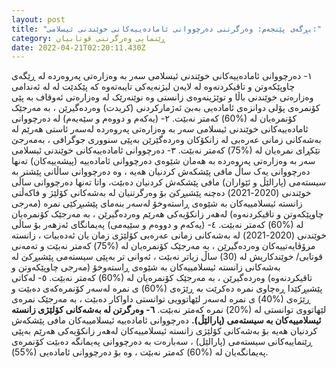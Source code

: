 ```yaml
---
layout: post
title: "بڕگەی پێنجەم: وەرگرتنی دەرچووانی ئامادەییەکانی خوێندنی ئیسلامی:"
category: ڕێنمایی وەرگرتنی قوتابیان
date: 2022-04-21T02:20:11.430Z
---
```


١- دەرچووانی ئامادەییەکانی خوێندنی ئیسلامی سەر بە وەزارەتی پەروەردە لە ڕێگەی چاوپێکەوتن و تاقیکردنەوە لە لایەن لیژنەیەکی تایبەتەوە کە پێکدێت لە لە ئەندامی وەزارەتی خوێندنی باڵا و توێژینەوەی زانستی وە نوێنەرێک لە وەزارەتی ئەوقاف بە پێی کۆنمرەی پۆلی دوانزەی ئامادەیی بەبێ ئەژمارکردنی (کریدت) وەردەگیرێن ، بە مەرجێک کۆنمرەیان لە (%60) کەمتر نەبێت.
٢- (یەکەم و دووەم و سێەیەم) لە دەرچووانی ئامادەییەکانی خوێندنی ئیسلامی سەر بە وەزارەتی پەروەردە لەسەر ئاستی هەرێم لە بەشەکانی زمانی عەرەبی لە زانکۆکان وەردەگێرێن بەپێی سنووری جوگرافی ، بەمەرجێ تێکڕای نمرەیان لە (%75) کەمتر نەبێت.
٣- دەرچووانی ئامادەییەکانی خوێندنی ئیسلامی سەر بە وەزارەتی پەروەردە بە هەمان شێوەی دەرچووانی ئامادەییە (پیشەییەکان) تەنها دەرچووانی یەک ساڵ مافی پێشکەش کردنیان هەیە ، وە دەرچووانی ساڵانی پێشتر بە سیستەمی (پارالێڵ و ئێواران) مافی پێشکەش کردنیان دەبێت، واتا تەنها دەرچووانی ساڵی خوێندنی (2020-2021) دەچنە پێشبڕکێ بۆ وەرگرتنیان لە بەشەکانی کۆلێژ و فاکەڵتی زانستە ئیسلامییەکان بە شێوەی ڕاستەوخۆ لەسەر بنەمای پێشبڕکێی نمرە (مەرجی چاوپێکەوتن و تاقیکردنەوە) لەهەر زانکۆیەکی هەرێم وەردەگیرێن ، بە مەرجێک کۆنمرەیان لە (%60) کەمتر نەبێت.
٤- (یەکەم و دووەم و سێیەمی) پەیمانگای ئەزهەر بۆ ساڵی خوێندنی (2020-2021) لە بەشەکانی زمانی عەرەبی کۆلێژی زمان یان ئەدەبیات ، زانستە مرۆڤایەتییەکان وەردەگیرێن ، بە مەرجێک کۆنمرەیان لە (%75) کەمتر نەبێت و تەمەنی قوتابی/ خوێندکاریش لە (30) ساڵ زیاتر نەبێت ، ئەوانی تر بەپێی سیستەمی پێشبڕکێ لە بەشەکانی زانستە ئیسلامییەکان بە شێوەی ڕاستەوخۆ (مەرجی چاوپێکەوتن و تاقیکردنەوە) وەردەگیرێن ، بە مەرجێک کۆنمرەیان لە (%60) کەمتر نەبێت.
٥- لەکاتی پێشبڕکێدا ڕەچاوی نمرە دەکرێت بە ڕێژەی (%60) ی نمرە لەسەر کۆنمرەکەی دەبێت و ڕێژەی (%40) ی نمرە لەسەر لێهاتوویی توانستی داواکار دەبێت ، بە مەرجێک نمرەی لێهاتووی توانستی لە (%20) نمرە کەمتر نەبێت.
**٦- وەرگرتن لە بەشەکانی کۆلێژی زانستە ئیسلامییەکان بە سیستەمی (پارالێڵ).**
دەرچووانی ئامادەییە ئیسلامییەکان مافی پێشکەش کردنیان هەیە بۆ بەشەکانی کۆلێژی زانستە ئیسلامییەکان لەهەر زانکۆیەکی هەرێم بەپێی ڕێنماییەکانی سیستەمی (پارالێل) ، سەبارەت بە دەرچووانی پەیمانگە دەبێت کۆنمرەی پەیمانگەیان لە (%60) کەمتر نەبێت ، وە بۆ دەرچووانی ئامادەیی (%55).
